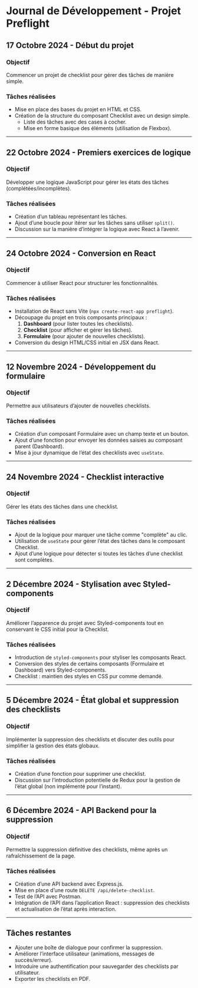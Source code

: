 # Journal de Développement - Projet Preflight

## 17 Octobre 2024 - Début du projet
### Objectif
Commencer un projet de checklist pour gérer des tâches de manière simple.

### Tâches réalisées
- Mise en place des bases du projet en HTML et CSS.
- Création de la structure du composant Checklist avec un design simple.
  - Liste des tâches avec des cases à cocher.
  - Mise en forme basique des éléments (utilisation de Flexbox).

---

## 22 Octobre 2024 - Premiers exercices de logique
### Objectif
Développer une logique JavaScript pour gérer les états des tâches (complétées/incomplètes).

### Tâches réalisées
- Création d’un tableau représentant les tâches.
- Ajout d’une boucle pour itérer sur les tâches sans utiliser `split()`.
- Discussion sur la manière d’intégrer la logique avec React à l’avenir.

---

## 24 Octobre 2024 - Conversion en React
### Objectif
Commencer à utiliser React pour structurer les fonctionnalités.

### Tâches réalisées
- Installation de React sans Vite (`npx create-react-app preflight`).
- Découpage du projet en trois composants principaux :
  1. **Dashboard** (pour lister toutes les checklists).
  2. **Checklist** (pour afficher et gérer les tâches).
  3. **Formulaire** (pour ajouter de nouvelles checklists).
- Conversion du design HTML/CSS initial en JSX dans React.

---

## 12 Novembre 2024 - Développement du formulaire
### Objectif
Permettre aux utilisateurs d’ajouter de nouvelles checklists.

### Tâches réalisées
- Création d’un composant Formulaire avec un champ texte et un bouton.
- Ajout d’une fonction pour envoyer les données saisies au composant parent (Dashboard).
- Mise à jour dynamique de l’état des checklists avec `useState`.

---

## 24 Novembre 2024 - Checklist interactive
### Objectif
Gérer les états des tâches dans une checklist.

### Tâches réalisées
- Ajout de la logique pour marquer une tâche comme "complète" au clic.
- Utilisation de `useState` pour gérer l’état des tâches dans le composant Checklist.
- Ajout d’une logique pour détecter si toutes les tâches d’une checklist sont complètes.

---

## 2 Décembre 2024 - Stylisation avec Styled-components
### Objectif
Améliorer l’apparence du projet avec Styled-components tout en conservant le CSS initial pour la Checklist.

### Tâches réalisées
- Introduction de `styled-components` pour styliser les composants React.
- Conversion des styles de certains composants (Formulaire et Dashboard) vers Styled-components.
- Checklist : maintien des styles en CSS pur comme demandé.

---

## 5 Décembre 2024 - État global et suppression des checklists
### Objectif
Implémenter la suppression des checklists et discuter des outils pour simplifier la gestion des états globaux.

### Tâches réalisées
- Création d’une fonction pour supprimer une checklist.
- Discussion sur l’introduction potentielle de Redux pour la gestion de l’état global (non implémenté pour l’instant).

---

## 6 Décembre 2024 - API Backend pour la suppression
### Objectif
Permettre la suppression définitive des checklists, même après un rafraîchissement de la page.

### Tâches réalisées
- Création d’une API backend avec Express.js.
- Mise en place d’une route `DELETE /api/delete-checklist`.
- Test de l’API avec Postman.
- Intégration de l’API dans l’application React : suppression des checklists et actualisation de l’état après interaction.

---

## Tâches restantes
- Ajouter une boîte de dialogue pour confirmer la suppression.
- Améliorer l’interface utilisateur (animations, messages de succès/erreur).
- Introduire une authentification pour sauvegarder des checklists par utilisateur.
- Exporter les checklists en PDF.
